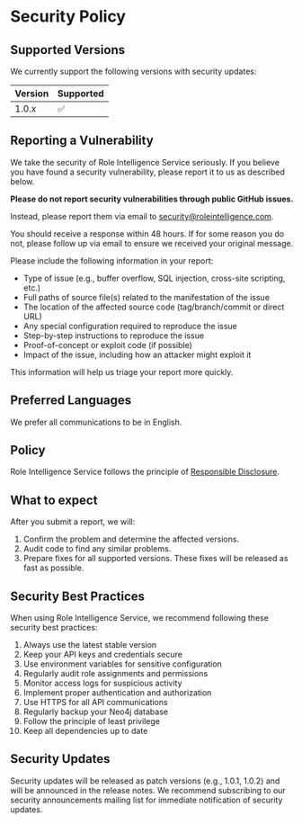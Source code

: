 # Security Policy

## Supported Versions

We currently support the following versions with security updates:

| Version | Supported          |
| ------- | ------------------ |
| 1.0.x   | :white_check_mark: |

## Reporting a Vulnerability

We take the security of Role Intelligence Service seriously. If you believe you have found a security vulnerability, please report it to us as described below.

**Please do not report security vulnerabilities through public GitHub issues.**

Instead, please report them via email to security@roleintelligence.com.

You should receive a response within 48 hours. If for some reason you do not, please follow up via email to ensure we received your original message.

Please include the following information in your report:

- Type of issue (e.g., buffer overflow, SQL injection, cross-site scripting, etc.)
- Full paths of source file(s) related to the manifestation of the issue
- The location of the affected source code (tag/branch/commit or direct URL)
- Any special configuration required to reproduce the issue
- Step-by-step instructions to reproduce the issue
- Proof-of-concept or exploit code (if possible)
- Impact of the issue, including how an attacker might exploit it

This information will help us triage your report more quickly.

## Preferred Languages

We prefer all communications to be in English.

## Policy

Role Intelligence Service follows the principle of [Responsible Disclosure](https://en.wikipedia.org/wiki/Responsible_disclosure).

## What to expect

After you submit a report, we will:

1. Confirm the problem and determine the affected versions.
2. Audit code to find any similar problems.
3. Prepare fixes for all supported versions. These fixes will be released as fast as possible.

## Security Best Practices

When using Role Intelligence Service, we recommend following these security best practices:

1. Always use the latest stable version
2. Keep your API keys and credentials secure
3. Use environment variables for sensitive configuration
4. Regularly audit role assignments and permissions
5. Monitor access logs for suspicious activity
6. Implement proper authentication and authorization
7. Use HTTPS for all API communications
8. Regularly backup your Neo4j database
9. Follow the principle of least privilege
10. Keep all dependencies up to date

## Security Updates

Security updates will be released as patch versions (e.g., 1.0.1, 1.0.2) and will be announced in the release notes. We recommend subscribing to our security announcements mailing list for immediate notification of security updates. 